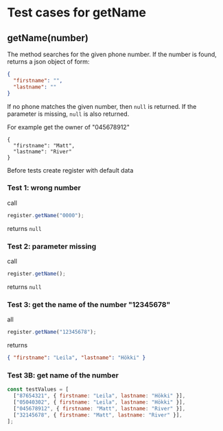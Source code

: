 # Test cases for getName

## **getName(number)**

The method searches for the given phone number. If the number is found, returns a json object of form:

```json
{
  "firstname": "",
  "lastname": ""
}
```

If no phone matches the given number, then `null` is returned.
If the parameter is missing, `null` is also returned.

For example get the owner of "045678912"

```
{
  "firstname": "Matt",
  "lastname": "River"
}
```

Before tests create register with default data

### Test 1: wrong number

call

```js
register.getName("0000");
```

returns `null`

### Test 2: parameter missing

call

```js
register.getName();
```

returns `null`

### Test 3: get the name of the number "12345678"

all

```js
register.getName("12345678");
```

returns

```json
{ "firstname": "Leila", "lastname": "Hökki" }
```

### Test 3B: get name of the number

```js
const testValues = [
  ["87654321", { firstname: "Leila", lastname: "Hökki" }],
  ["05040302", { firstname: "Leila", lastname: "Hökki" }],
  ["045678912", { firstname: "Matt", lastname: "River" }],
  ["32145678", { firstname: "Matt", lastname: "River" }],
];
```
